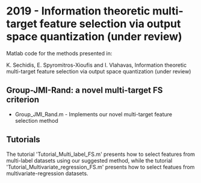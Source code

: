 # 2019 - Information theoretic multi-target feature selection via output space quantization (under review)

Matlab code for the methods presented in:

K. Sechidis, E. Spyromitros-Xioufis and I. Vlahavas, Information theoretic multi-target feature selection via output space quantization (under review)

##  Group-JMI-Rand: a novel multi-target FS criterion
* Group_JMI_Rand.m - Implements our novel multi-target feature selection method 

## Tutorials
The tutorial 'Tutorial_Multi_label_FS.m' presents how to select features from multi-label datasets using our suggested method, while the tutorial 'Tutorial_Multivariate_regression_FS.m' presents how to select featues from multivariate-regression datasets. 


